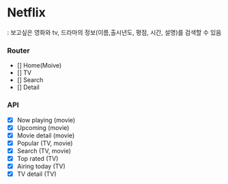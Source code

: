 # Netflix
: 보고싶은 영화와 tv, 드라마의 정보(이름,출시년도, 평점, 시간, 설명)를 검색할 수 있음


### Router

- [] Home(Moive)
- [] TV
- [] Search
- [] Detail

### API

- [x] Now playing (movie)
- [x] Upcoming (movie)
- [x] Movie detail (movie)
- [x] Popular (TV, movie)
- [x] Search (TV, movie)
- [x] Top rated (TV)
- [x] Airing today (TV)
- [x] TV detail (TV)
